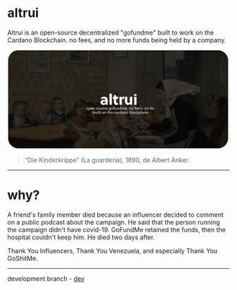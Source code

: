 # altrui
Altrui is an open-source decentralized "gofundme" built to work on the Cardano Blockchain. no fees, and no more funds being held by a company. 

![header](./.github/header.png)
> “Die Kinderkrippe” (La guardería), 1890, de Albert Anker.
---
# why?
A friend's family member died because an influencer decided to comment on a public podcast about the campaign. He said that the person running the campaign didn't have covid-19. GoFundMe retained the funds, then the hospital couldn't keep him. He died two days after.

Thank You Influencers, Thank You Venezuela, and especially Thank You GoShitMe. 

---

development branch - [dev](https://github.com/FreddyJD/altrui/tree/dev)